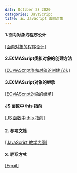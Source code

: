 ```yaml
---
date: October 28 2020
categories: JavaScript
title: 五、Javacript 面向对象
---
```


#### 1.面向对象的程序设计

[[面向对象的程序设计]](https://web-dolphin.github.io/2020/11/11/JavaScript/Tags/%E4%BA%94%E3%80%81Javacript%20%E9%9D%A2%E5%90%91%E5%AF%B9%E8%B1%A1/Tags/%E5%AF%B9%E8%B1%A1/%E9%9D%A2%E5%90%91%E5%AF%B9%E8%B1%A1%E7%9A%84%E7%A8%8B%E5%BA%8F%E8%AE%BE%E8%AE%A1/)

#### 2.ECMAScript类和对象的创建方法

[[ECMAScript类和对象的创建方法]](https://web-dolphin.github.io/2020/11/11/JavaScript/Tags/%E4%BA%94%E3%80%81Javacript%20%E9%9D%A2%E5%90%91%E5%AF%B9%E8%B1%A1/Tags/%E5%AF%B9%E8%B1%A1/ECMAScript%E7%B1%BB%E5%92%8C%E5%AF%B9%E8%B1%A1%E7%9A%84%E5%88%9B%E5%BB%BA%E6%96%B9%E6%B3%95/)

#### 3.ECMAScript对象的继承

[[ECMAScript对象的继承]](https://web-dolphin.github.io/2020/11/11/JavaScript/Tags/%E4%BA%94%E3%80%81Javacript%20%E9%9D%A2%E5%90%91%E5%AF%B9%E8%B1%A1/Tags/%E7%BB%A7%E6%89%BF/ECMAScript%E5%AF%B9%E8%B1%A1%E7%9A%84%E7%BB%A7%E6%89%BF/)

#### JS 函数中 this 指向

[[JS 函数中 this 指向]](https://web-oyster.github.io/2020/10/28/JavaScript/JavaScript/Javacript%20%E9%9D%A2%E5%90%91%E5%AF%B9%E8%B1%A1/JS%E5%87%BD%E6%95%B0%E4%B8%ADthis%E6%8C%87%E5%90%91%E9%97%AE%E9%A2%98/)

### 
#### 2. 参考文档

[[JavaScript 教学大纲]](https://web-oyster.github.io/2020/10/28/JavaScript/Tutorial/JavaScript%E6%95%99%E5%AD%A6%E5%A4%A7%E7%BA%B2/)

#### 3. 联系方式

[[Email]](yuanmin8888@outlook.com)
